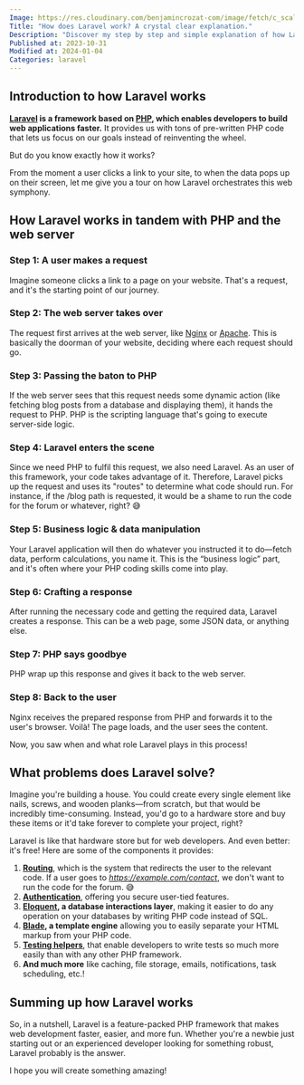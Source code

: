 ```yaml
---
Image: https://res.cloudinary.com/benjamincrozat-com/image/fetch/c_scale,f_webp,q_auto,w_1200/https://life-long-bunny.fra1.digitaloceanspaces.com/media-library/production/213/FAncssRvJjBYaCmh0SAqka9xFW7KB6-metadGVzdC5wbmc%3D-.png
Title: "How does Laravel work? A crystal clear explanation."
Description: "Discover my step by step and simple explanation of how Laravel makes your life easier."
Published at: 2023-10-31
Modified at: 2024-01-04
Categories: laravel
---
```


## Introduction to how Laravel works

**[Laravel](https://laravel.com) is a framework based on [PHP](https://www.php.net), which enables developers to build web applications faster.** It provides us with tons of pre-written PHP code that lets us focus on our goals instead of reinventing the wheel.

But do you know exactly how it works?

From the moment a user clicks a link to your site, to when the data pops up on their screen, let me give you a tour on how Laravel orchestrates this web symphony.

## How Laravel works in tandem with PHP and the web server

### Step 1: A user makes a request

Imagine someone clicks a link to a page on your website. That's a request, and it's the starting point of our journey.

### Step 2: The web server takes over

The request first arrives at the web server, like [Nginx](https://www.nginx.com) or [Apache](https://httpd.apache.org). This is basically the doorman of your website, deciding where each request should go.

### Step 3: Passing the baton to PHP

If the web server sees that this request needs some dynamic action (like fetching blog posts from a database and displaying them), it hands the request to PHP. PHP is the scripting language that's going to execute server-side logic.

### Step 4: Laravel enters the scene

Since we need PHP to fulfil this request, we also need Laravel. As an user of this framework, your code takes advantage of it. Therefore, Laravel picks up the request and uses its "routes" to determine what code should run. For instance, if the /blog path is requested, it would be a shame to run the code for the forum or whatever, right? 😅

### Step 5: Business logic & data manipulation

Your Laravel application will then do whatever you instructed it to do—fetch data, perform calculations, you name it. This is the “business logic” part, and it's often where your PHP coding skills come into play.

### Step 6: Crafting a response

After running the necessary code and getting the required data, Laravel creates a response. This can be a web page, some JSON data, or anything else.

### Step 7: PHP says goodbye

PHP wrap up this response and gives it back to the web server.

### Step 8: Back to the user

Nginx receives the prepared response from PHP and forwards it to the user's browser. Voilà! The page loads, and the user sees the content.

Now, you saw when and what role Laravel plays in this process!

## What problems does Laravel solve?

Imagine you're building a house. You could create every single element like nails, screws, and wooden planks—from scratch, but that would be incredibly time-consuming. Instead, you'd go to a hardware store and buy these items or it'd take forever to complete your project, right?

Laravel is like that hardware store but for web developers. And even better: it's free! Here are some of the components it provides:
1. **[Routing](https://laravel.com/docs/routing)**, which is the system that redirects the user to the relevant code. If a user goes to *https://example.com/contact*, we don't want to run the code for the forum. 😅
2. **[Authentication](https://laravel.com/docs/authentication)**, offering you secure user-tied features.
3. **[Eloquent](https://laravel.com/docs/eloquent), a database interactions layer**, making it easier to do any operation on your databases by writing PHP code instead of SQL.
4. **[Blade](https://laravel.com/docs/blade), a template engine** allowing you to easily separate your HTML markup from your PHP code.
5. **[Testing helpers](https://laravel.com/docs/testing)**, that enable developers to write tests so much more easily than with any other PHP framework.
6. **And much more** like caching, file storage, emails, notifications, task scheduling, etc.!

## Summing up how Laravel works

So, in a nutshell, Laravel is a feature-packed PHP framework that makes web development faster, easier, and more fun. Whether you're a newbie just starting out or an experienced developer looking for something robust, Laravel probably is the answer.

I hope you will create something amazing!
